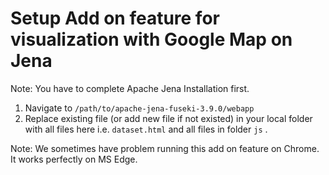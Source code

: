 # Setup Add on feature for visualization with Google Map on Jena

Note: You have to complete Apache Jena Installation first.

1) Navigate to ```/path/to/apache-jena-fuseki-3.9.0/webapp```
2) Replace existing file (or add new file if not existed) in your local folder with all files here i.e. ```dataset.html``` and all files in folder ```js``` .

Note: We sometimes have problem running this add on feature on Chrome. It works perfectly on MS Edge.
